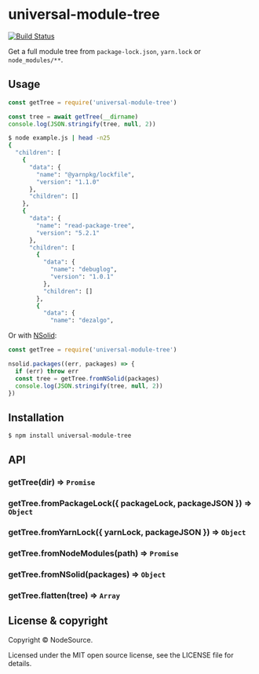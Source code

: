 # universal-module-tree

[![Build Status](https://travis-ci.org/nodesource/universal-module-tree.svg?branch=master)](https://travis-ci.org/nodesource/universal-module-tree)

Get a full module tree from `package-lock.json`, `yarn.lock` or `node_modules/**`.

## Usage

```js
const getTree = require('universal-module-tree')

const tree = await getTree(__dirname)
console.log(JSON.stringify(tree, null, 2))
```

```bash
$ node example.js | head -n25
{
  "children": [
    {
      "data": {
        "name": "@yarnpkg/lockfile",
        "version": "1.1.0"
      },
      "children": []
    },
    {
      "data": {
        "name": "read-package-tree",
        "version": "5.2.1"
      },
      "children": [
        {
          "data": {
            "name": "debuglog",
            "version": "1.0.1"
          },
          "children": []
        },
        {
          "data": {
            "name": "dezalgo",

```

Or with [NSolid](https://nodesource.com/products/nsolid):

```js
const getTree = require('universal-module-tree')

nsolid.packages((err, packages) => {
  if (err) throw err
  const tree = getTree.fromNSolid(packages)
  console.log(JSON.stringify(tree, null, 2))
})
```

## Installation

```bash
$ npm install universal-module-tree
```

## API

### getTree(dir) => `Promise`
### getTree.fromPackageLock({ packageLock, packageJSON }) => `Object`
### getTree.fromYarnLock({ yarnLock, packageJSON }) => `Object`
### getTree.fromNodeModules(path) => `Promise`
### getTree.fromNSolid(packages) => `Object`
### getTree.flatten(tree) => `Array`

## License & copyright

Copyright &copy; NodeSource.

Licensed under the MIT open source license, see the LICENSE file for details.
